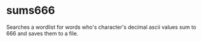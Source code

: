 # sums666
Searches a wordlist for words who's character's decimal ascii values sum to 666 and saves them to a file.
